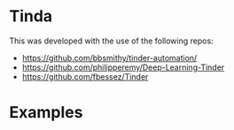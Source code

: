 # Tinda

This was developed with the use of the following repos:
* https://github.com/bbsmithy/tinder-automation/
* https://github.com/philipperemy/Deep-Learning-Tinder
* https://github.com/fbessez/Tinder

# Examples
